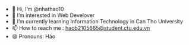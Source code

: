 - 👋 Hi, I’m @nhathao10
- 👀 I’m interested in Web Develover 
- 🌱 I’m currently learning Information Technology in Can Tho University
- 📫 How to reach me : haob2105665@student.ctu.edu.vn
- 😄 Pronouns: Hào

<!---
nhathao10/nhathao10 is a ✨ special ✨ repository because its `README.md` (this file) appears on your GitHub profile.
You can click the Preview link to take a look at your changes.
--->
